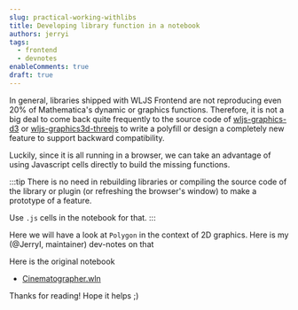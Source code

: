 ```yaml
---
slug: practical-working-withlibs
title: Developing library function in a notebook
authors: jerryi
tags:
  - frontend
  - devnotes
enableComments: true
draft: true
---
```







In general, libraries shipped with WLJS Frontend are not reproducing even 20% of Mathematica's dynamic or graphics functions. Therefore, it is not a big deal to come back quite frequently to the source code of [wljs-graphics-d3](https://github.com/JerryI/wljs-graphics-d3) or [wljs-graphics3d-threejs](https://github.com/JerryI/Mathematica-ThreeJS-graphics-engine) to write a polyfill or design a completely new feature to support backward compatibility.  

Luckily, since it is all running in a browser, we can take an advantage of using Javascript cells directly to build the missing functions. 

:::tip
There is no need in rebuilding libraries or compiling the source code of the library or plugin (or refreshing the browser's window) to make a prototype of a feature. 

Use `.js` cells in the notebook for that.
:::

<!--truncate-->

Here we will have a look at `Polygon` in the context of 2D graphics. Here is my (@JerryI, maintainer) dev-notes on that





Here is the original notebook
- [Cinematographer.wln](Cinematographer.wln)

Thanks for reading! Hope it helps ;)
